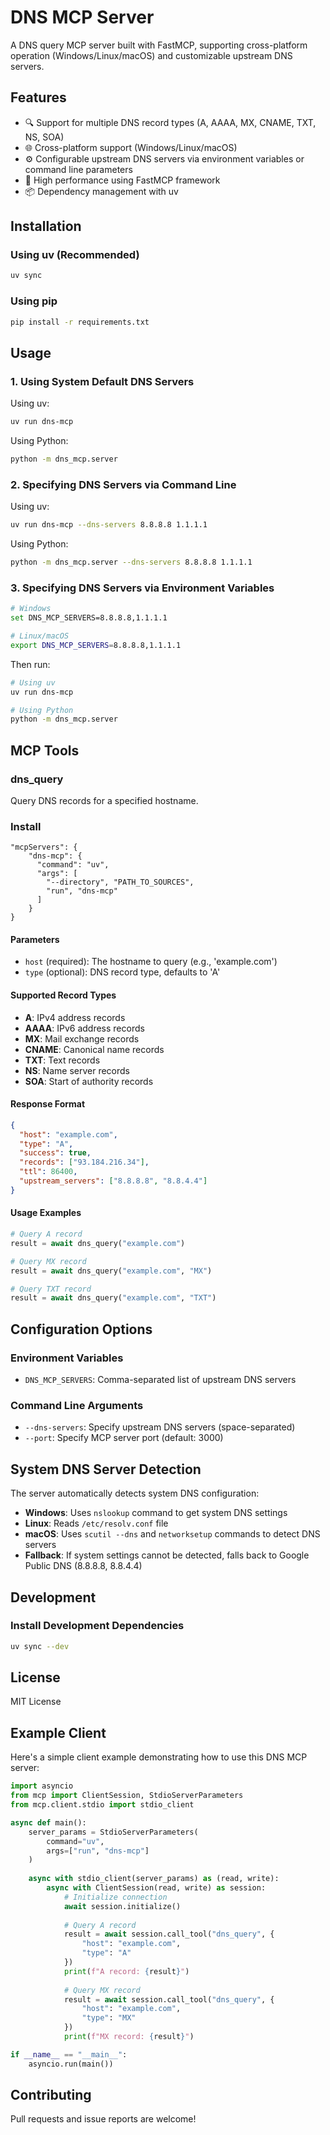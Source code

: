 # DNS MCP Server

A DNS query MCP server built with FastMCP, supporting cross-platform operation (Windows/Linux/macOS) and customizable upstream DNS servers.

## Features

- 🔍 Support for multiple DNS record types (A, AAAA, MX, CNAME, TXT, NS, SOA)
- 🌐 Cross-platform support (Windows/Linux/macOS)
- ⚙️ Configurable upstream DNS servers via environment variables or command line parameters
- 🚀 High performance using FastMCP framework
- 📦 Dependency management with uv

## Installation

### Using uv (Recommended)

```bash
uv sync
```

### Using pip

```bash
pip install -r requirements.txt
```

## Usage

### 1. Using System Default DNS Servers

Using uv:
```bash
uv run dns-mcp
```

Using Python:
```bash
python -m dns_mcp.server
```

### 2. Specifying DNS Servers via Command Line

Using uv:
```bash
uv run dns-mcp --dns-servers 8.8.8.8 1.1.1.1
```

Using Python:
```bash
python -m dns_mcp.server --dns-servers 8.8.8.8 1.1.1.1
```

### 3. Specifying DNS Servers via Environment Variables

```bash
# Windows
set DNS_MCP_SERVERS=8.8.8.8,1.1.1.1

# Linux/macOS
export DNS_MCP_SERVERS=8.8.8.8,1.1.1.1
```

Then run:
```bash
# Using uv
uv run dns-mcp

# Using Python
python -m dns_mcp.server
```

## MCP Tools

### dns_query

Query DNS records for a specified hostname.

### Install
```
"mcpServers": {
    "dns-mcp": {
      "command": "uv",
      "args": [
        "--directory", "PATH_TO_SOURCES",
        "run", "dns-mcp"
      ]
    }
}
```

#### Parameters

- `host` (required): The hostname to query (e.g., 'example.com')
- `type` (optional): DNS record type, defaults to 'A'

#### Supported Record Types

- **A**: IPv4 address records
- **AAAA**: IPv6 address records
- **MX**: Mail exchange records
- **CNAME**: Canonical name records
- **TXT**: Text records
- **NS**: Name server records
- **SOA**: Start of authority records

#### Response Format

```json
{
  "host": "example.com",
  "type": "A",
  "success": true,
  "records": ["93.184.216.34"],
  "ttl": 86400,
  "upstream_servers": ["8.8.8.8", "8.8.4.4"]
}
```

#### Usage Examples

```python
# Query A record
result = await dns_query("example.com")

# Query MX record
result = await dns_query("example.com", "MX")

# Query TXT record
result = await dns_query("example.com", "TXT")
```

## Configuration Options

### Environment Variables

- `DNS_MCP_SERVERS`: Comma-separated list of upstream DNS servers

### Command Line Arguments

- `--dns-servers`: Specify upstream DNS servers (space-separated)
- `--port`: Specify MCP server port (default: 3000)

## System DNS Server Detection

The server automatically detects system DNS configuration:

- **Windows**: Uses `nslookup` command to get system DNS settings
- **Linux**: Reads `/etc/resolv.conf` file
- **macOS**: Uses `scutil --dns` and `networksetup` commands to detect DNS servers
- **Fallback**: If system settings cannot be detected, falls back to Google Public DNS (8.8.8.8, 8.8.4.4)

## Development

### Install Development Dependencies

```bash
uv sync --dev
```

## License

MIT License

## Example Client

Here's a simple client example demonstrating how to use this DNS MCP server:

```python
import asyncio
from mcp import ClientSession, StdioServerParameters
from mcp.client.stdio import stdio_client

async def main():
    server_params = StdioServerParameters(
        command="uv",
        args=["run", "dns-mcp"]
    )
    
    async with stdio_client(server_params) as (read, write):
        async with ClientSession(read, write) as session:
            # Initialize connection
            await session.initialize()
            
            # Query A record
            result = await session.call_tool("dns_query", {
                "host": "example.com",
                "type": "A"
            })
            print(f"A record: {result}")
            
            # Query MX record
            result = await session.call_tool("dns_query", {
                "host": "example.com", 
                "type": "MX"
            })
            print(f"MX record: {result}")

if __name__ == "__main__":
    asyncio.run(main())
```

## Contributing

Pull requests and issue reports are welcome!
